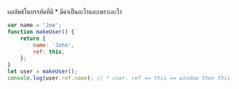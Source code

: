 ผลลัพธ์ในบรรทัดที่มี \* มีค่าเป็นอะไรและเพราะอะไร

```js
var name = 'Joe';
function makeUser() {
	return {
		name: 'John',
		ref: this,
	};
}
let user = makeUser();
console.log(user.ref.name); // * user. ref == this == window then this.name
```
